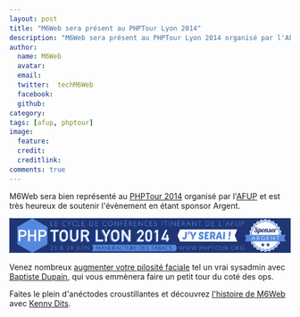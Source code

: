 ```yaml
---
layout: post
title: "M6Web sera présent au PHPTour Lyon 2014"
description: "M6Web sera présent au PHPTour Lyon 2014 organisé par l'AFUP"
author:
  name: M6Web
  avatar:
  email:
  twitter:  techM6Web
  facebook:
  github:
category:
tags: [afup, phptour]
image:
  feature:
  credit:
  creditlink:
comments: true
---
```



M6Web sera bien représenté au [PHPTour 2014](http://www.phptour.org) organisé par l'[AFUP](http://www.afup.org) et est très heureux de soutenir l'évènement en étant sponsor Argent.

![M6Web sponsor argent du PHPTour](/images/posts/phptour/PHPTourLyon2014_banner.png)

Venez nombreux [augmenter votre pilosité faciale](http://www.afup.org/pages/phptourlyon2014/sessions.php#1036) tel un vrai sysadmin avec [Baptiste Dupain](https://twitter.com/bdu_p), qui vous emmènera faire un petit tour du coté des ops.

Faites le plein d'anéctodes croustillantes et découvrez [l'histoire de M6Web](http://www.afup.org/pages/phptourlyon2014/sessions.php#1030) avec [Kenny Dits](https://twitter.com/kenny_dee).
